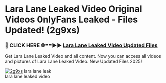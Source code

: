 # Lara Lane Leaked Video Original Videos 0nlyFans Leaked - Files Updated! (2g9xs)

<h3>🔴 CLICK HERE 🌐==►► <a href="https://tinyurl.com/4seja8ks" rel="nofollow">Lara Lane Leaked Video Updated Files</a></h3>

Get Lara Lane Leaked Video and all content. Now you can access all videos and pictures of Lara Lane Leaked Video. New Updated Files 2025!

[![2g9xs](https://i.imgur.com/EWjZXRe.gif)](https://tinyurl.com/4seja8ks)
lara lane leak<br>
lara lane leaked video